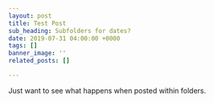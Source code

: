 ```yaml
---
layout: post
title: Test Post
sub_heading: Subfolders for dates?
date: 2019-07-31 04:00:00 +0000
tags: []
banner_image: ''
related_posts: []

---
```

Just want to see what happens when posted within folders.